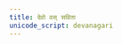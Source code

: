 ```yaml
---
title: देवो वस् सविता
unicode_script: devanagari
---
```

<div class="js_include" url="/vedAH_yajuH/taittirIyam/saMhitA/Rk/vishvAsa-prastutiH/1/1_darshapUrNamAsAdiH/05_haviHproxaNAdiH/devo_vas_savitotpunAtu.md"  newLevelForH1="2" includeTitle="false"> </div>  

